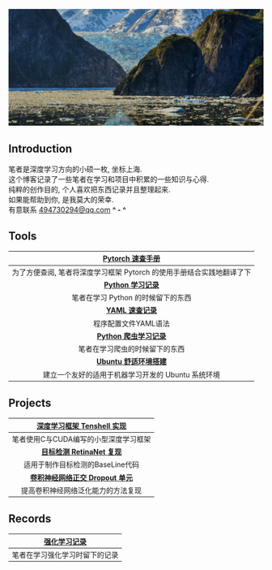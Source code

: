 ![home](img\home.jpg)



## Introduction

笔者是深度学习方向的小硕一枚,  坐标上海. <br>
这个博客记录了一些笔者在学习和项目中积累的一些知识与心得. <br>
纯粹的创作目的,  个人喜欢把东西记录并且整理起来. <br>
如果能帮助到你,  是我莫大的荣幸.  <br>
有意联系 494730294@qq.com   **^ - ^** <br>



## Tools

|                [Pytorch 速查手册](torch.html)                |
| :----------------------------------------------------------: |
| 为了方便查阅, 笔者将深度学习框架 Pytorch 的使用手册结合实践地翻译了下 |
|              [**Python 学习记录**](python.html)              |
|              笔者在学习 Python 的时候留下的东西              |
|                [**YAML 速查记录**](yaml.html)                |
|                     程序配置文件YAML语法                     |
|             [**Python 爬虫学习记录**](worm.html)             |
|                笔者在学习爬虫的时候留下的东西                |
|            [**Ubuntu 舒适环境搭建**](ubuntu.html)            |
|      建立一个友好的适用于机器学习开发的 Ubuntu 系统环境      |



## Projects

|       [深度学习框架 Tenshell 实现](dlgraph.html)        |
| :-----------------------------------------------------: |
|          笔者使用C与CUDA编写的小型深度学习框架          |
| [**目标检测 RetinaNet 复现**](retinanet_dataset.html) |
|            适用于制作目标检测的BaseLine代码             |
|   [**卷积神经网络正交 Dropout 单元**](cnn_block.html)   |
|           提高卷积神经网络泛化能力的方法复现            |



## Records
|      [强化学习记录](rl.html)   |
| :-----------------------------------: |
|笔者在学习强化学习时留下的记录|


